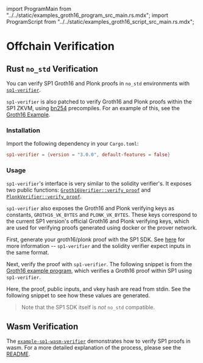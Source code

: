 import ProgramMain from "../../static/examples_groth16_program_src_main.rs.mdx";
import ProgramScript from "../../static/examples_groth16_script_src_main.rs.mdx";

# Offchain Verification

## Rust `no_std` Verification

You can verify SP1 Groth16 and Plonk proofs in `no_std` environments with [`sp1-verifier`](https://docs.rs/sp1-verifier/latest/sp1_verifier/).

`sp1-verifier` is also patched to verify Groth16 and Plonk proofs within the SP1 ZKVM, using
[bn254](https://blog.succinct.xyz/succinctshipsprecompiles/) precompiles. For an example of this, see
the [Groth16 Example](https://github.com/succinctlabs/sp1/tree/main/examples/groth16/).

### Installation

Import the following dependency in your `Cargo.toml`:

```toml
sp1-verifier = {version = "3.0.0", default-features = false}
```

### Usage

`sp1-verifier`'s interface is very similar to the solidity verifier's. It exposes two public functions:
[`Groth16Verifier::verify_proof`](https://docs.rs/sp1-verifier/latest/src/sp1_verifier/groth16.rs.html)
and [`PlonkVerifier::verify_proof`](https://docs.rs/sp1-verifier/latest/src/sp1_verifier/plonk.rs.html).

`sp1-verifier` also exposes the Groth16 and Plonk verifying keys as constants, `GROTH16_VK_BYTES` and `PLONK_VK_BYTES`. These
keys correspond to the current SP1 version's official Groth16 and Plonk verifying keys, which are used for verifying proofs generated
using docker or the prover network.

First, generate your groth16/plonk proof with the SP1 SDK. See [here](./onchain/getting-started#generating-sp1-proofs-for-onchain-verification)
for more information -- `sp1-verifier` and the solidity verifier expect inputs in the same format.

Next, verify the proof with `sp1-verifier`. The following snippet is from the [Groth16 example program](https://github.com/succinctlabs/sp1/tree/dev/examples/groth16/), which verifies a Groth16 proof within SP1 using `sp1-verifier`.

<ProgramMain />

Here, the proof, public inputs, and vkey hash are read from stdin. See the following snippet to see how these values are generated.

<ScriptMain />

> Note that the SP1 SDK itself is *not* `no_std` compatible.

## Wasm Verification

The [`example-sp1-wasm-verifier`](https://github.com/succinctlabs/example-sp1-wasm-verifier) demonstrates how to
verify SP1 proofs in wasm. For a more detailed explanation of the process, please see the [README](https://github.com/succinctlabs/example-sp1-wasm-verifier/blob/main/README.md).
